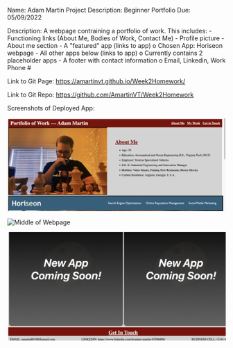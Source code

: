 Name: Adam Martin
Project Description: Beginner Portfolio
Due: 05/09/2022

Description: A webpage contraining a portfolio of work. This includes:
    - Functioning links (About Me, Bodies of Work, Contact Me)
    - Profile picture
    - About me section
    - A "featured" app (links to app)
        o Chosen App: Horiseon webpage
    - All other apps below (links to app)
        o Currently contains 2 placeholder apps
    - A footer with contact information
        o Email, Linkedin, Work Phone #

Link to Git Page: https://amartinvt.github.io/Week2Homework/

Link to Git Repo: https://github.com/AmartinVT/Week2Homework

Screenshots of Deployed App:

![Top of Webpage](Assets/HW2_SS1.png)

![Middle of Webpage](Assets/HW2_SS2.png)

![Bottom of Webpage](Assets/HW2_SS3.png)